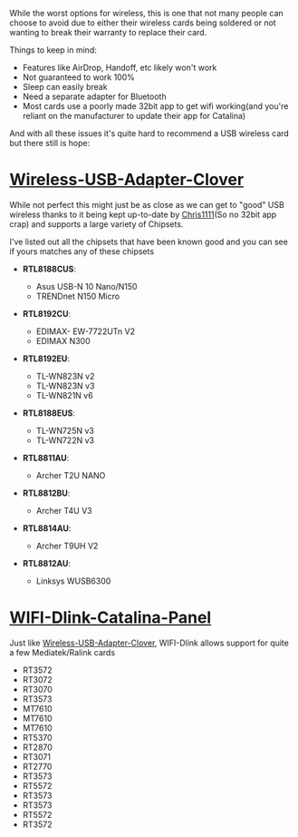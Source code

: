 While the worst options for wireless, this is one that not many people can choose to avoid due to either their wireless cards being soldered or not wanting to break their warranty to replace their card. 


Things to keep in mind:

* Features like AirDrop, Handoff, etc likely won't work
* Not guaranteed to work 100%
* Sleep can easily break
* Need a separate adapter for Bluetooth
* Most cards use a poorly made 32bit app to get wifi working(and you're reliant on the manufacturer to update their app for Catalina)


And with all these issues it's quite hard to recommend a USB wireless card but there still is hope:

# [Wireless-USB-Adapter-Clover](https://github.com/chris1111/Wireless-USB-Adapter-Clover)

While not perfect this might just be as close as we can get to "good" USB wireless thanks to it being kept up-to-date by [Chris1111](https://github.com/chris1111)(So no 32bit app crap) and supports a large variety of Chipsets. 


I've listed out all the chipsets that have been known good and you can see if yours matches any of these chipsets


* **RTL8188CUS**:

   * Asus USB-N 10 Nano/N150
   * TRENDnet N150 Micro

* **RTL8192CU**:

   * EDIMAX- EW-7722UTn V2
   * EDIMAX N300

* **RTL8192EU**:

   * TL-WN823N v2
   * TL-WN823N v3
   * TL-WN821N v6


* **RTL8188EUS**:

   * TL-WN725N v3
   * TL-WN722N v3

* **RTL8811AU**:

   * Archer T2U NANO

* **RTL8812BU**:

   * Archer T4U V3

* **RTL8814AU**:

   * Archer T9UH V2

* **RTL8812AU**:

   * Linksys WUSB6300
   
   
# [WIFI-Dlink-Catalina-Panel](https://github.com/chris1111/WIFI-Dlink-Catalina-Panel)
 
Just like [Wireless-USB-Adapter-Clover](https://github.com/chris1111/Wireless-USB-Adapter-Clover), WIFI-Dlink allows support for quite a few Mediatek/Ralink cards

* RT3572
* RT3072
* RT3070
* RT3573
* MT7610
* MT7610
* MT7610
* RT5370
* RT2870
* RT3071
* RT2770
* RT3573
* RT5572
* RT3573
* RT3573
* RT5572
* RT3572

